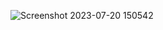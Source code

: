 

![Screenshot 2023-07-20 150542](https://github.com/prachi-git99/live-covid-tracker/assets/83897459/1635afe8-0e52-4808-97f9-f7dd2b30063c)

